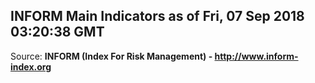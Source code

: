 ## INFORM Main Indicators as of Fri, 07 Sep 2018 03:20:38 GMT

Source: **INFORM (Index For Risk Management) - http://www.inform-index.org**